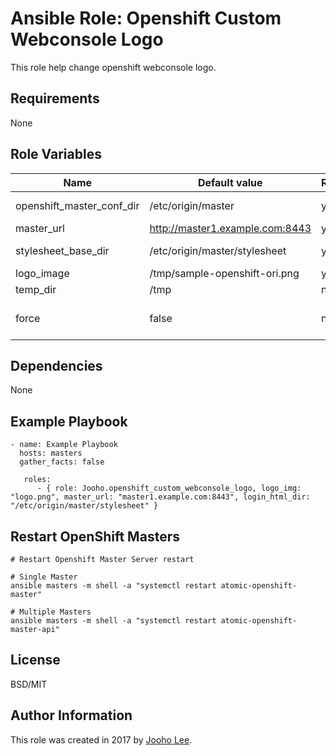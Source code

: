 Ansible Role: Openshift Custom Webconsole Logo
=========

This role help change openshift webconsole logo.

Requirements
------------
None

Role Variables
--------------

| Name                      | Default value                         |        Requird       | Description                                                                 |
|---------------------------|---------------------------------------|----------------------|-----------------------------------------------------------------------------|
| openshift_master_conf_dir | /etc/origin/master                    |         yes          | Where openshift configuation dir is                                         |
| master_url                | http://master1.example.com:8443       |         yes          | API Server URL                                                              |
| stylesheet_base_dir       | /etc/origin/master/stylesheet         |         yes          | Where css/image file will place                                             |
| logo_image                | /tmp/sample-openshift-ori.png         |         yes          | Logo image path                                                             |
| temp_dir                  | /tmp                                  |         no           | Temp directory                                                              |
| force                     | false                                 |         no           | Overwrite all static/configuration files                                    |


Dependencies
------------

None



Example Playbook
----------------
~~~
- name: Example Playbook
  hosts: masters
  gather_facts: false

   roles:
      - { role: Jooho.openshift_custom_webconsole_logo, logo_img: "logo.png", master_url: "master1.example.com:8443", login_html_dir: "/etc/origin/master/stylesheet" }

~~~

Restart OpenShift Masters
----------
~~~
# Restart Openshift Master Server restart

# Single Master
ansible masters -m shell -a "systemctl restart atomic-openshift-master"

# Multiple Masters
ansible masters -m shell -a "systemctl restart atomic-openshift-master-api"
~~~

License
-------

BSD/MIT

Author Information
------------------

This role was created in 2017 by [Jooho Lee](http://github.com/jooho).

